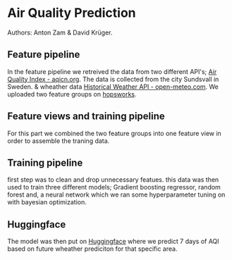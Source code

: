 # Air Quality Prediction
Authors: Anton Zam & David Krüger.
## Feature pipeline
In the feature pipeline we retreived the data from two different API's; [Air Quality Index - aqicn.org](https://aqicn.org/data-platform/token-confirm/1a6ac705-bf60-4e38-b11d-be24807c2edb). The data is collected from the city Sundsvall in Sweden. 
& wheather data [Historical Weather API - open-meteo.com](https://open-meteo.com/en/docs/historical-weather-api). We uploaded two feature groups on [hopsworks](https://www.hopsworks.ai/).  
## Feature views and training pipeline
For this part we combined the two feature groups into one feature view in order to assemble the traning data. 
## Training pipeline
first step was to clean and drop unnecessary featues. this data was then used to train three different models; Gradient boosting regressor, random forest and, a neural network which we ran some hyperparameter tuning on with bayesian optimization. 
## Huggingface
The model was then put on [Huggingface](https://huggingface.co/spaces/Davidkryckan/AQI_prediction) where we predict 7 days of AQI based on future wheather prediciton for that specific area. 
